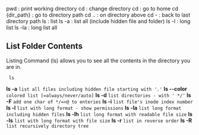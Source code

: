 pwd : print working directory
cd : change directory
cd : go to home
cd {dir_path} : go to directory path
cd .. : on directory above
cd - : back to last directory path
ls : list
ls -a : list all (include hidden file and folder)
ls -l : long list
ls -la : long list all

## List Folder Contents
Listing Command (ls) allows you to see all the contents in the directory you are in.
```
 ls
```

 **ls -a**      `list all files including hidden file starting with '.'`
 **ls --color**       `colored list [=always/never/auto]`
 **ls -d**        `list directories - with ' */'`
 **ls -F**        `add one char of */=>@ to enteries`
 **ls -i**       `list file's inode index number`
 **ls -l**       `list with long format - show permissions`
 **ls -la**    `list long format including hidden files` 
 **ls -lh**    `list long format with readable file size` 
 **ls -ls**    `list with long format with file size` 
 **ls -r**    `list in reverse order` 
 **ls -R**    `list recursively directory tree` 

